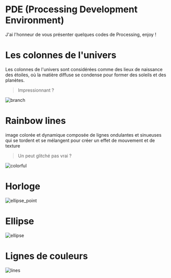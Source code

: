 # PDE (Processing Development Environment) 
J'ai l'honneur de vous présenter quelques codes de Processing, enjoy !

# Les colonnes de l'univers
Les colonnes de l'univers sont considérées comme des lieux de naissance des étoiles, où la matière diffuse se condense pour former des soleils et des planètes.
> Impressionnant ?

![branch](https://user-images.githubusercontent.com/96072629/206521155-cabec110-c09c-4d09-a5b8-e1553c667ff1.png)

# Rainbow lines
image colorée et dynamique composée de lignes ondulantes et sinueuses qui se tordent et se mélangent pour créer un effet de mouvement et de texture
> Un peut glitché pas vrai ?

![colorful](https://user-images.githubusercontent.com/96072629/206521206-1736c3a9-e10c-460f-8aaa-5ec1e71250f7.png)

# Horloge

![ellipse_point](https://user-images.githubusercontent.com/96072629/206521244-9bc857e9-52f3-46b5-a177-9bf00458e006.png)

# Ellipse

![ellipse](https://user-images.githubusercontent.com/96072629/206521266-aa4e3163-cbcd-4433-b222-37e7f2326816.png)

# Lignes de couleurs

![lines](https://user-images.githubusercontent.com/96072629/206521285-5de66e9b-828a-4bc2-9d34-cf3f9b9f2dc3.png)
